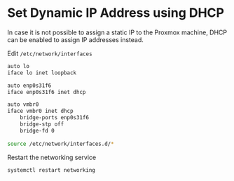 # Set Dynamic IP Address using DHCP

In case it is not possible to assign a static IP to the Proxmox machine, DHCP can be enabled to assign IP addresses instead.

Edit `/etc/network/interfaces`

```bash
auto lo
iface lo inet loopback

auto enp0s31f6
iface enp0s31f6 inet dhcp

auto vmbr0
iface vmbr0 inet dhcp
	bridge-ports enp0s31f6
	bridge-stp off
	bridge-fd 0
	
source /etc/network/interfaces.d/*
 ```

Restart the networking service

```bash
systemctl restart networking
```
